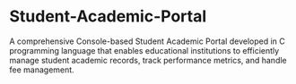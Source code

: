 # Student-Academic-Portal
A comprehensive Console-based Student Academic Portal developed in C programming language that enables educational institutions to efficiently manage student academic records, track performance metrics, and handle fee management.
